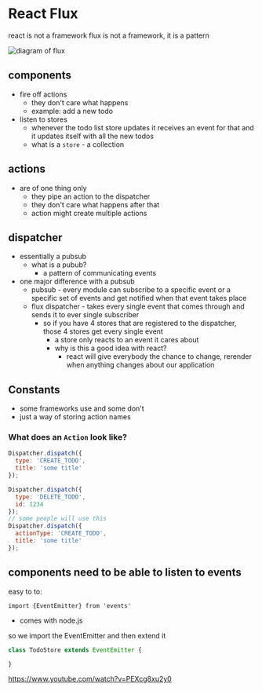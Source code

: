 # React Flux

react is not a framework
flux is not a framework, it is a pattern

![diagram of flux](https://i.imgur.com/dtsc4Ya.png)

## components
* fire off actions
  + they don't care what happens
  + example: add a new todo
* listen to stores
  + whenever the todo list store updates it receives an event for that and it updates itself with all the new todos
  + what is a `store` - a collection

## actions
* are of one thing only
  + they pipe an action to the dispatcher
  + they don't care what happens after that
  + action might create multiple actions

## dispatcher
* essentially a pubsub
  + what is a pubub?
    - a pattern of communicating events
* one major difference with a pubsub
  + pubsub - every module can subscribe to a specific event or a specific set of events and get notified when that event takes place
  + flux dispatcher - takes every single event that comes through and sends it to ever single subscriber
    - so if you have 4 stores that are registered to the dispatcher, those 4 stores get every single event
      * a store only reacts to an event it cares about
      * why is this a good idea with react?
        + react will give everybody the chance to change, rerender when anything changes about our application

## Constants
* some frameworks use and some don't
* just a way of storing action names

### What does an `Action` look like?

```js
Dispatcher.dispatch({
  type: 'CREATE_TODO',
  title: 'some title'
});

Dispatcher.dispatch({
  type: 'DELETE_TODO',
  id: 1234
});
// some people will use this
Dispatcher.dispatch({
  actionType: 'CREATE_TODO',
  title: 'some title'
});
```
## components need to be able to listen to events
easy to to:

`import {EventEmitter} from 'events'`
* comes with node.js

so we import the EventEmitter and then extend it

```js
class TodoStore extends EventEmitter {

}
```

https://www.youtube.com/watch?v=PEXcg8xu2y0



